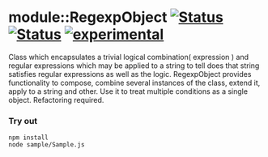 # module::RegexpObject [![Status](https://circleci.com/gh/Wandalen/wRegexpObject.svg?style=shield)](https://img.shields.io/circleci/build/github/Wandalen/wRegexpObject?label=Test&logo=Test) [![Status](https://github.com/Wandalen/wRegexpObject/workflows/Test/badge.svg)](https://github.com/Wandalen/wRegexpObject/actions?query=workflow%3ATest) [![experimental](https://img.shields.io/badge/stability-experimental-orange.svg)](https://github.com/emersion/stability-badges#experimental)

Class which encapsulates a trivial logical combination( expression ) and regular expressions which may be applied to a string to tell does that string satisfies regular expressions as well as the logic. RegexpObject provides functionality to compose, combine several instances of the class, extend it, apply to a string and other. Use it to treat multiple conditions as a single object. Refactoring required.

### Try out
```
npm install
node sample/Sample.js
```
